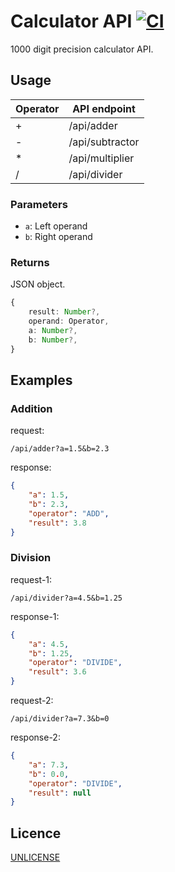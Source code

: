 # Calculator API [![CI](https://github.com/Lfu001/calculator-api/actions/workflows/rust.yml/badge.svg)](https://github.com/Lfu001/calculator-api/actions/workflows/rust.yml)

1000 digit precision calculator API.

## Usage

| Operator | API endpoint    |
| -------- | --------------- |
| +        | /api/adder      |
| -        | /api/subtractor |
| *        | /api/multiplier |
| /        | /api/divider    |

### Parameters

- `a`: Left operand
- `b`: Right operand

### Returns

JSON object.

```ts
{
    result: Number?,
    operand: Operator,
    a: Number?,
    b: Number?,
}
```

## Examples

### Addition

request:

```text
/api/adder?a=1.5&b=2.3
```

response:

```json
{
    "a": 1.5,
    "b": 2.3,
    "operator": "ADD",
    "result": 3.8
}
```

### Division

request-1:

```text
/api/divider?a=4.5&b=1.25
```

response-1:

```json
{
    "a": 4.5,
    "b": 1.25,
    "operator": "DIVIDE",
    "result": 3.6
}
```

request-2:

```text
/api/divider?a=7.3&b=0
```

response-2:

```json
{
    "a": 7.3,
    "b": 0.0,
    "operator": "DIVIDE",
    "result": null
}
```

## Licence

[UNLICENSE](UNLICENSE)
